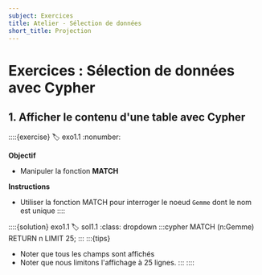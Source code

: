 ```yaml
---
subject: Exercices
title: Atelier - Sélection de données
short_title: Projection
---
```


# Exercices : Sélection de données avec Cypher

## 1. Afficher le contenu d'une table avec Cypher
::::{exercise}
:label: exo1.1
:nonumber:

**Objectif**
- Manipuler la fonction **MATCH**

**Instructions**
- Utiliser la fonction MATCH pour interroger le noeud `Gemme` dont le nom est unique
::::

::::{solution} exo1.1
:label: sol1.1
:class: dropdown
:::cypher
MATCH (n:Gemme) RETURN n LIMIT 25;
:::
:::{tips}
- Noter que tous les champs sont affichés
- Noter que nous limitons l'affichage à 25 lignes.
:::
::::
